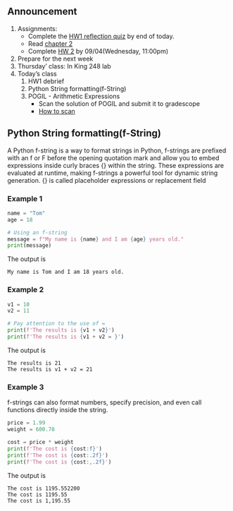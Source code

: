 ## Announcement
1. Assignments:
   - Complete the [HW1 reflection quiz](https://canvas.jmu.edu/courses/2035420/quizzes/4476512?module_item_id=40470309) by end of today.
   - Read [chapter 2](https://canvas.jmu.edu/courses/2035420/assignments/18966141?module_item_id=40563343)
   - Complete [HW 2](https://w3.cs.jmu.edu/cs149/f24/hw/hw2/) by 09/04(Wednesday, 11:00pm)
2. Prepare for the next week
4. Thursday’ class: In King 248 lab
5. Today’s class
   1. HW1 debrief
   2. Python String formatting(f-String)
   3. POGIL - Arithmetic Expressions
         - Scan the solution of POGIL and submit it to gradescope
         - [How to scan](https://wiki.cs.jmu.edu/student/canvas/start)


## Python String formatting(f-String)
A Python f-string is a way to format strings in Python, f-strings are prefixed with an f or F before the opening quotation mark and allow you to embed expressions inside curly braces {} within the string. These expressions are evaluated at runtime, making f-strings a powerful tool for dynamic string generation.
{} is called placeholder expressions or replacement field
### Example 1
```python
name = "Tom"
age = 18

# Using an f-string
message = f"My name is {name} and I am {age} years old."
print(message)
```
The output is
```
My name is Tom and I am 18 years old.
```
### Example 2
```python
v1 = 10
v2 = 11

# Pay attention to the use of =
print(f'The results is {v1 + v2}')
print(f'The results is {v1 + v2 = }')
```
The output is
```
The results is 21
The results is v1 + v2 = 21
```
### Example 3
f-strings can also format numbers, specify precision, and even call functions directly inside the string.
```python
price = 1.99
weight = 600.78

cost = price * weight
print(f'The cost is {cost:f}')
print(f'The cost is {cost:.2f}')
print(f'The cost is {cost:,.2f}')
```
The output is
```
The cost is 1195.552200
The cost is 1195.55
The cost is 1,195.55
```


